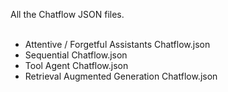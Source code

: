 All the Chatflow JSON files.
<br/>
<br/>
- Attentive / Forgetful Assistants Chatflow.json
- Sequential Chatflow.json
- Tool Agent Chatflow.json
- Retrieval Augmented Generation Chatflow.json 
